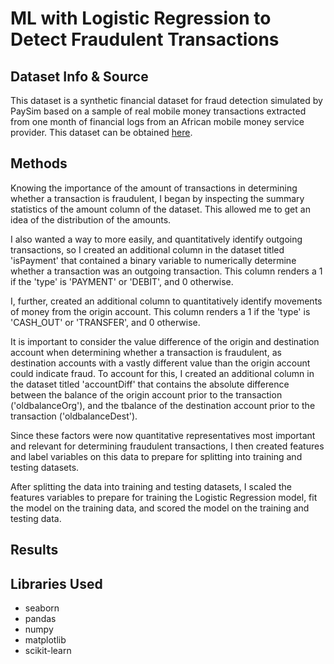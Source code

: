 <h1>ML with Logistic Regression to Detect Fraudulent Transactions</h1>
<h2>Dataset Info & Source</h2>
<p>This dataset is a synthetic financial dataset for fraud detection simulated by PaySim based on a sample of real mobile money transactions extracted from one month of financial logs from an African mobile money service provider. This dataset can be obtained <a href='https://www.kaggle.com/datasets/ealaxi/paysim1'>here</a>.</p>

<h2>Methods</h2>
<p>Knowing the importance of the amount of transactions in determining whether a transaction is fraudulent, I began by inspecting the summary statistics of the amount column of the dataset. This allowed me to get an idea of the distribution of the amounts.</p>
<p>I also wanted a way to more easily, and quantitatively identify outgoing transactions, so I created an additional column in the dataset titled 'isPayment' that contained a binary variable to numerically determine whether a transaction was an outgoing transaction. This column renders a 1 if the 'type' is 'PAYMENT' or 'DEBIT', and 0 otherwise.</p>
<p>I, further, created an additional column to quantitatively identify movements of money from the origin account. This column renders a 1 if the 'type' is 'CASH_OUT' or 'TRANSFER', and 0 otherwise.</p>
<p>It is important to consider the value difference of the origin and destination account when determining whether a transaction is fraudulent, as destination accounts with a vastly different value than the origin account could indicate fraud. To account for this, I created an additional column in the dataset titled 'accountDiff' that contains the absolute difference between the balance of the origin account prior to the transaction ('oldbalanceOrg'), and the tbalance of the destination account prior to the transaction ('oldbalanceDest').</p>
<p>Since these factors were now quantitative representatives most important and relevant for determining fraudulent transactions, I then created features and label variables on this data to prepare for splitting into training and testing datasets.</p>
<p>After splitting the data into training and testing datasets, I scaled the features variables to prepare for training the Logistic Regression model, fit the model on the training data, and scored the model on the training and testing data.</p>

<h2>Results</h2>
<p></p>

<h2>Libraries Used</h2>
<ul>
  <li>seaborn</li>
  <li>pandas</li>
  <li>numpy</li>
  <li>matplotlib</li>
  <li>scikit-learn</li>
</ul>
